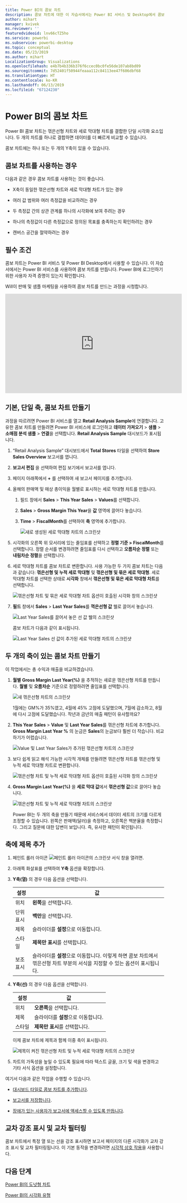 ```yaml
---
title: Power BI의 콤보 차트
description: 콤보 차트에 대한 이 자습서에서는 Power BI 서비스 및 Desktop에서 콤보 차트를 사용하는 경우와 만드는 방법을 설명합니다.
author: mihart
manager: kvivek
ms.reviewer: ''
featuredvideoid: lnv66cTZ5ho
ms.service: powerbi
ms.subservice: powerbi-desktop
ms.topic: conceptual
ms.date: 05/23/2019
ms.author: mihart
LocalizationGroup: Visualizations
ms.openlocfilehash: e4b7b4b336b376f6ccec0bc0fe56de107ab8bd09
ms.sourcegitcommit: 7d52401f50944feaaa112c84113ee47f606dbf68
ms.translationtype: HT
ms.contentlocale: ko-KR
ms.lasthandoff: 06/13/2019
ms.locfileid: "67124230"
---
```

# <a name="combo-chart-in-power-bi"></a>Power BI의 콤보 차트

Power BI 콤보 차트는 꺾은선형 차트와 세로 막대형 차트를 결합한 단일 시각화 요소입니다. 두 개의 차트를 하나로 결합하면 데이터를 더 빠르게 비교할 수 있습니다.

콤보 차트에는 하나 또는 두 개의 Y축이 있을 수 있습니다.

## <a name="when-to-use-a-combo-chart"></a>콤보 차트를 사용하는 경우

다음과 같은 경우 콤보 차트를 사용하는 것이 좋습니다.

* X축이 동일한 꺾은선형 차트와 세로 막대형 차트가 있는 경우

* 여러 값 범위와 여러 측정값을 비교하려는 경우

* 두 측정값 간의 상관 관계를 하나의 시각화에 보여 주려는 경우

* 하나의 측정값이 다른 측정값으로 정의된 목표를 충족하는지 확인하려는 경우

* 캔버스 공간을 절약하려는 경우

## <a name="prerequisites"></a>필수 조건

콤보 차트는 Power BI 서비스 및 Power BI Desktop에서 사용할 수 있습니다. 이 자습서에서는 Power BI 서비스를 사용하여 콤보 차트를 만듭니다. Power BI에 로그인하기 위한 사용자 자격 증명이 있는지 확인합니다.

Will이 판매 및 샘플 마케팅을 사용하여 콤보 차트를 만드는 과정을 시청합니다.

<iframe width="560" height="315" src="https://www.youtube.com/embed/lnv66cTZ5ho?list=PL1N57mwBHtN0JFoKSR0n-tBkUJHeMP2cP" frameborder="0" allowfullscreen></iframe>  

## <a name="create-a-basic-single-axis-combo-chart"></a>기본, 단일 축, 콤보 차트 만들기

과정을 따르려면 Power BI 서비스를 열고 **Retail Analysis Sample**에 연결합니다. 고유한 콤보 차트를 만들려면 Power BI 서비스에 로그인하고 **데이터 가져오기** > **샘플** > **소매점 분석 샘플** > **연결**을 선택합니다. **Retail Analysis Sample** 대시보드가 표시됩니다.

1. “Retail Analysis Sample” 대시보드에서 **Total Stores** 타일을 선택하여 **Store Sales Overview** 보고서를 엽니다.

1. **보고서 편집** 을 선택하여 편집 보기에서 보고서를 엽니다.

1. 페이지 아래쪽에서 **+** 를 선택하여 새 보고서 페이지를 추가합니다.

1. 올해의 판매액 및 매상 총이익을 월별로 표시하는 세로 막대형 차트를 만듭니다.

    1. 필드 창에서 **Sales** \> **This Year Sales** > **Values**를 선택합니다.

    1. **Sales** \> **Gross Margin This Year**을 **값** 영역에 끌어다 놓습니다.

    1. **Time** \> **FiscalMonth**를 선택하여 **축** 영역에 추가합니다.

        ![새로 생성된 세로 막대형 차트의 스크린샷](media/power-bi-visualization-combo-chart/combotutorial1new.png)

1. 시각화의 오른쪽 위 모서리에 있는 줄임표를 선택하고 **정렬 기준 > FiscalMonth**를 선택합니다. 정렬 순서를 변경하려면 줄임표를 다시 선택하고 **오름차순 정렬** 또는 **내림차순 정렬**을 선택합니다.

1. 세로 막대형 차트를 콤보 차트로 변환합니다. 사용 가능한 두 가지 콤보 차트는 다음과 같습니다: **꺾은선형 및 누적 세로 막대형** 및 **꺾은선형 및 묶은 세로 막대형**. 세로 막대형 차트를 선택한 상태로 **시각화** 창에서 **꺾은선형 및 묶은 세로 막대형 차트**를 선택합니다.

    ![꺾은선형 차트 및 묶은 세로 막대형 차트 옵션이 호출된 시각화 창의 스크린샷](media/power-bi-visualization-combo-chart/converttocombo_new2.png)

1. **필드** 창에서 **Sales** > **Last Year Sales**를 **꺽은선형 값** 웰로 끌어서 놓습니다.

    ![Last Year Sales를 끌어서 놓은 선 값 웰의 스크린샷](media/power-bi-visualization-combo-chart/linevaluebucket.png)

    콤보 차트가 다음과 같이 표시됩니다.

    ![Last Year Sales 선 값이 추가된 세로 막대형 차트의 스크린샷](media/power-bi-visualization-combo-chart/combochartdone-new.png)

## <a name="create-a-combo-chart-with-two-axes"></a>두 개의 축이 있는 콤보 차트 만들기

이 작업에서는 총 수익과 매출을 비교하겠습니다.

1. **월별** **Gross Margin Last Year(%)** 을 추적하는 새로운 꺾은선형 차트를 만듭니다. **월별** 및 **오름차순** 기준으로 정렬하려면 줄임표를 선택합니다.

    ![새 꺾은선형 차트의 스크린샷](media/power-bi-visualization-combo-chart/combo1_new.png)

     1월에는 GM%가 35%였고, 4월에 45% 고점에 도달했으며, 7월에 감소하고, 8월에 다시 고점에 도달했습니다. 작년과 금년의 매출 패턴이 유사할까요?

1. **This Year Sales** > **Value** 및 **Last Year Sales**를 꺾은선형 차트에 추가합니다. **Gross Margin Last Year %** 의 눈금은 **Sales**의 눈금보다 훨씬 더 작습니다. 비교하기가 어렵습니다.

    ![Value 및 Last Year Sales가 추가된 꺾은선형 차트의 스크린샷](media/power-bi-visualization-combo-chart/flatline_new.png)

1. 보다 쉽게 읽고 해석 가능한 시각적 개체를 만들려면 꺾은선형 차트를 꺾은선형 및 누적 세로 막대형 차트로 변환합니다.

    ![꺾은선형 차트 및 누적 세로 막대형 차트 옵션이 호출된 시각화 창의 스크린샷](media/power-bi-visualization-combo-chart/converttocombo_new.png)

1. **Gross Margin Last Year(%)** 을 **세로 막대 값**에서 **꺾은선형 값**으로 끌어다 놓습니다.

    ![꺾은선형 차트 및 누적 세로 막대형 차트의 스크린샷](media/power-bi-visualization-combo-chart/power-bi-combochart.png)

    Power BI는 두 개의 축을 만들기 때문에 서비스에서 데이터 세트의 크기를 다르게 조정할 수 있습니다. 왼쪽은 판매액(달러)을 측정하고, 오른쪽은 백분율을 측정합니다. 그리고 질문에 대한 답변이 보입니다. 즉, 유사한 패턴이 확인됩니다.

## <a name="add-titles-to-the-axes"></a>축에 제목 추가

1. 페인트 롤러 아이콘 ![페인트 롤러 아이콘의 스크린샷](media/power-bi-visualization-combo-chart/power-bi-paintroller.png) 서식 창을 열려면.

1. 아래쪽 화살표를 선택하여 **Y축** 옵션을 확장합니다.

1. **Y축(열)** 의 경우 다음 옵션을 선택합니다.

    | 설정 | 값 |
    | ------- | ----- |
    | 위치 | **왼쪽**을 선택합니다. |
    | 단위 표시 | **백만**을 선택합니다. |
    | 제목 | 슬라이더를 **설정**으로 이동합니다. |
    | 스타일 | **제목만 표시**를 선택합니다. |
    | 보조 표시 | 슬라이더를 **설정**으로 이동합니다.  이렇게 하면 콤보 차트에서 꺾은선형 차트 부분의 서식을 지정할 수 있는 옵션이 표시됩니다. |

1. **Y축(선)** 의 경우 다음 옵션을 선택합니다.

    | 설정 | 값 |
    | ------- | ----- |
    | 위치 | **오른쪽**을 선택합니다. |
    | 제목 | 슬라이더를 **설정**으로 이동합니다. |
    | 스타일 | **제목만 표시**를 선택합니다. |

    이제 콤보 차트에 제목과 함께 이중 축이 표시됩니다.

    ![제목이 켜진 꺾은선형 차트 및 누적 세로 막대형 차트의 스크린샷](media/power-bi-visualization-combo-chart/power-bi-titles-on.png)

1. 차트의 가독성을 높일 수 있도록 필요에 따라 텍스트 글꼴, 크기 및 색을 변경하고 기타 서식 옵션을 설정합니다.

여기서 다음과 같은 작업을 수행할 수 있습니다.

* [대시보드 타일로 콤보 차트를 추가합니다](../service-dashboard-tiles.md).

* [보고서를 저장합니다](../service-report-save.md).

* [장애가 있는 사용자가 보고서에 액세스할 수 있도록 만듭니다](../desktop-accessibility.md).

## <a name="cross-highlighting-and-cross-filtering"></a>교차 강조 표시 및 교차 필터링

콤보 차트에서 특정 열 또는 선을 강조 표시하면 보고서 페이지의 다른 시각화가 교차 강조 표시 및 교차 필터링됩니다. 이 기본 동작을 변경하려면 [시각적 상호 작용](../service-reports-visual-interactions.md)을 사용합니다.

## <a name="next-steps"></a>다음 단계

[Power BI의 도넛형 차트](power-bi-visualization-doughnut-charts.md)

[Power BI의 시각화 유형](power-bi-visualization-types-for-reports-and-q-and-a.md)
